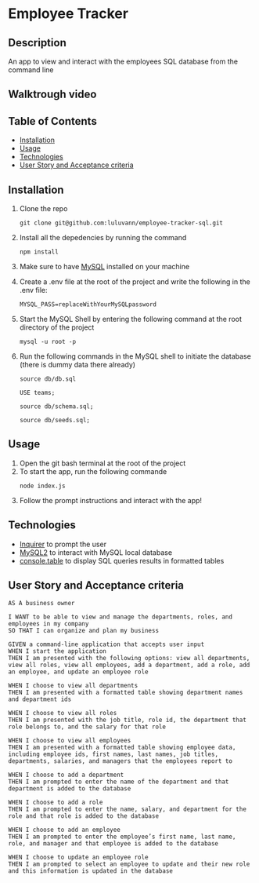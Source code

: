 # Employee Tracker

## Description 
An app to view and interact with the employees SQL database from the command line

## Walktrough video


## Table of Contents

* [Installation](#installation)
* [Usage](#usage)
* [Technologies](#technologies)
* [User Story and Acceptance criteria](#User-Story-and-Acceptance-criteria)

## Installation
1. Clone the repo 
    ```
    git clone git@github.com:luluvann/employee-tracker-sql.git
    ```
2. Install all the depedencies by running the command
    ```
    npm install
    ``` 
3. Make sure to have [MySQL](https://dev.mysql.com/downloads/mysql/) installed on your machine

4. Create a .env file at the root of the project and write the following in the .env file:
    ```
    MYSQL_PASS=replaceWithYourMySQLpassword
    ```
5. Start the MySQL Shell by entering the following command at the root directory of the project
    ```
    mysql -u root -p
    ```
6. Run the following commands in the MySQL shell to initiate the database (there is dummy data there already)
    ```
    source db/db.sql
    ```
    ```
    USE teams;
    ```
    ```
    source db/schema.sql;
    ```
    ```
    source db/seeds.sql;
    ```

## Usage 
1. Open the git bash terminal at the root of the project 
2. To start the app, run the following commande
    ```
    node index.js
    ``` 
3. Follow the prompt instructions and interact with the app!

## Technologies
- [Inquirer](https://www.npmjs.com/package/inquirer) to prompt the user
- [MySQL2](https://www.npmjs.com/package/mysql2) to interact with MySQL local database
- [console.table](https://www.npmjs.com/package/console.table) to display SQL queries results in formatted tables

## User Story and Acceptance criteria
```
AS A business owner

I WANT to be able to view and manage the departments, roles, and employees in my company
SO THAT I can organize and plan my business

GIVEN a command-line application that accepts user input
WHEN I start the application
THEN I am presented with the following options: view all departments, view all roles, view all employees, add a department, add a role, add an employee, and update an employee role

WHEN I choose to view all departments
THEN I am presented with a formatted table showing department names and department ids

WHEN I choose to view all roles
THEN I am presented with the job title, role id, the department that role belongs to, and the salary for that role

WHEN I choose to view all employees
THEN I am presented with a formatted table showing employee data, including employee ids, first names, last names, job titles, departments, salaries, and managers that the employees report to

WHEN I choose to add a department
THEN I am prompted to enter the name of the department and that department is added to the database

WHEN I choose to add a role
THEN I am prompted to enter the name, salary, and department for the role and that role is added to the database

WHEN I choose to add an employee
THEN I am prompted to enter the employee’s first name, last name, role, and manager and that employee is added to the database

WHEN I choose to update an employee role
THEN I am prompted to select an employee to update and their new role and this information is updated in the database 
```
